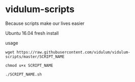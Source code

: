 # vidulum-scripts
Because scripts make our lives easier

Ubuntu 16.04 fresh install

usage
```
wget https://raw.githubusercontent.com/vidulum/vidulum-scripts/master/SCRIPT_NAME

chmod u+x SCRIPT_NAME

./SCRIPT_NAME.sh
```
